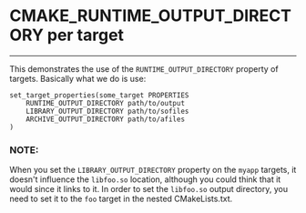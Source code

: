 
# CMAKE_RUNTIME_OUTPUT_DIRECTORY per target
---

This demonstrates the use of the `RUNTIME_OUTPUT_DIRECTORY` property of targets.
Basically what we do is use:
```
set_target_properties(some_target PROPERTIES
	RUNTIME_OUTPUT_DIRECTORY path/to/output
	LIBRARY_OUTPUT_DIRECTORY path/to/sofiles
	ARCHIVE_OUTPUT_DIRECTORY path/to/afiles
)
```

### NOTE:
When you set the `LIBRARY_OUTPUT_DIRECTORY` property on the `myapp` targets, it doesn't influence the `libfoo.so` location, although you could think that it would since it links to it. In order to set the `libfoo.so` output directory, you need to set it to the `foo` target in the nested CMakeLists.txt.

